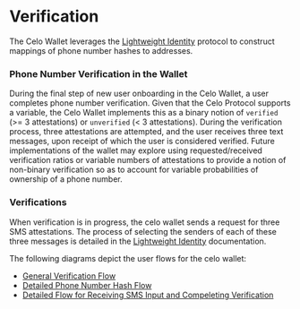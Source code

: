 # Verification

The Celo Wallet leverages the [Lightweight Identity](../../protocol/identity/) protocol to construct mappings of phone number hashes to addresses.

### Phone Number Verification in the Wallet

During the final step of new user onboarding in the Celo Wallet, a user completes phone number verification. Given that the Celo Protocol supports a variable, the Celo Wallet implements this as a binary notion of `verified` \(&gt;= 3 attestations\) or `unverified` \(&lt; 3 attestations\). During the verification process, three attestations are attempted, and the user receives three text messages, upon receipt of which the user is considered verified. Future implementations of the wallet may explore using requested/received verification ratios or variable numbers of attestations to provide a notion of non-binary verification so as to account for variable probabilities of ownership of a phone number.

### Verifications

When verification is in progress, the celo wallet sends a request for three SMS attestations. The process of selecting the senders of each of these three messages is detailed in the [Lightweight Identity](../../protocol/identity/) documentation.

The following diagrams depict the user flows for the celo wallet:

- [General Verification Flow](https://storage.googleapis.com/celo-website/Verification%20Flow.jpg)
- [Detailed Phone Number Hash Flow](https://storage.googleapis.com/celo-website/Get%20Phone%20Number%20Hash%20Details%20Flow.jpg)
- [Detailed Flow for Receiving SMS Input and Compeleting Verification](https://storage.googleapis.com/celo-website/Wait%20SMS%20and%20Complete%20Attestation%20Flow%20(1).jpg)

